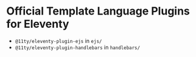 # Official Template Language Plugins for Eleventy

- `@11ty/eleventy-plugin-ejs` in `ejs/`
- `@11ty/eleventy-plugin-handlebars` in `handlebars/`
